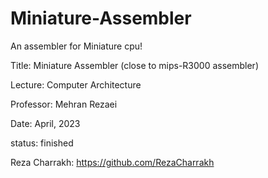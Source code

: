 # Miniature-Assembler
An assembler for Miniature cpu!

Title: Miniature Assembler (close to mips-R3000 assembler)

Lecture: Computer Architecture

Professor: Mehran Rezaei

Date: April, 2023

status: finished

Reza Charrakh: https://github.com/RezaCharrakh

